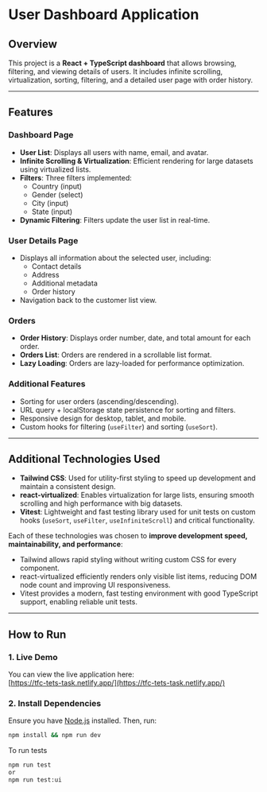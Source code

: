 # User Dashboard Application

## Overview

This project is a **React + TypeScript dashboard** that allows browsing, filtering, and viewing details of users. It includes infinite scrolling, virtualization, sorting, filtering, and a detailed user page with order history.

---

## Features

### Dashboard Page

- **User List**: Displays all users with name, email, and avatar.
- **Infinite Scrolling & Virtualization**: Efficient rendering for large datasets using virtualized lists.
- **Filters**: Three filters implemented:
    - Country (input)
    - Gender (select)
    - City (input)
    - State (input)
- **Dynamic Filtering**: Filters update the user list in real-time.

### User Details Page

- Displays all information about the selected user, including:
    - Contact details
    - Address
    - Additional metadata
    - Order history
- Navigation back to the customer list view.

### Orders

- **Order History**: Displays order number, date, and total amount for each order.
- **Orders List**: Orders are rendered in a scrollable list format.
- **Lazy Loading**: Orders are lazy-loaded for performance optimization.

### Additional Features

- Sorting for user orders (ascending/descending).
- URL query + localStorage state persistence for sorting and filters.
- Responsive design for desktop, tablet, and mobile.
- Custom hooks for filtering (`useFilter`) and sorting (`useSort`).

---

## Additional Technologies Used

- **Tailwind CSS**: Used for utility-first styling to speed up development and maintain a consistent design.
- **react-virtualized**: Enables virtualization for large lists, ensuring smooth scrolling and high performance with big datasets.
- **Vitest**: Lightweight and fast testing library used for unit tests on custom hooks (`useSort`, `useFilter`, `useInfiniteScroll`) and critical functionality.

Each of these technologies was chosen to **improve development speed, maintainability, and performance**:

- Tailwind allows rapid styling without writing custom CSS for every component.
- react-virtualized efficiently renders only visible list items, reducing DOM node count and improving UI responsiveness.
- Vitest provides a modern, fast testing environment with good TypeScript support, enabling reliable unit tests.

---
## How to Run

### 1. Live Demo

You can view the live application here:  
[https://tfc-tets-task.netlify.app/](https://tfc-tets-task.netlify.app/)

### 2. Install Dependencies

Ensure you have [Node.js](https://nodejs.org/) installed. Then, run:

```bash
npm install && npm run dev
```
To run tests

```bash
npm run test
or
npm run test:ui
```
